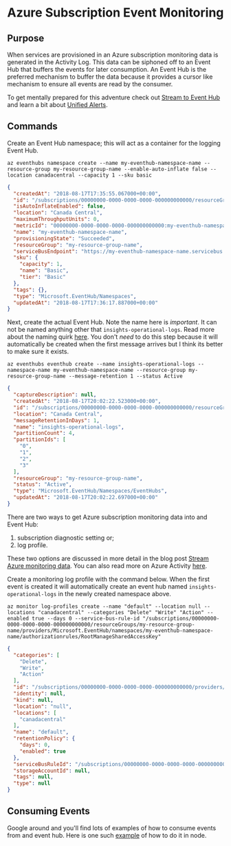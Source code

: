 # Azure Subscription Event Monitoring

## Purpose

When services are provisioned in an Azure subscription monitoring data is generated in the Activity Log. This data can be siphoned off to an Event Hub that buffers the events for later consumption. An Event Hub is the preferred mechanism to buffer the data because it provides a cursor like mechanism to ensure all events are read by the consumer.

To get mentally prepared for this adventure check out [Stream to Event Hub][Stream to Event Hub] and learn a bit about [Unified Alerts][Unified Alerts].

## Commands

Create an Event Hub namespace; this will act as a container for the logging Event Hub.

```console
az eventhubs namespace create --name my-eventhub-namespace-name --resource-group my-resource-group-name --enable-auto-inflate false --location canadacentral --capacity 1 --sku basic
```

```json
{
  "createdAt": "2018-08-17T17:35:55.067000+00:00",
  "id": "/subscriptions/00000000-0000-0000-0000-000000000000/resourceGroups/my-resource-group-name/providers/Microsoft.EventHub/namespaces/my-eventhub-namespace-name",
  "isAutoInflateEnabled": false,
  "location": "Canada Central",
  "maximumThroughputUnits": 0,
  "metricId": "00000000-0000-0000-0000-000000000000:my-eventhub-namespace-name",
  "name": "my-eventhub-namespace-name",
  "provisioningState": "Succeeded",
  "resourceGroup": "my-resource-group-name",
  "serviceBusEndpoint": "https://my-eventhub-namespace-name.servicebus.windows.net:443/",
  "sku": {
    "capacity": 1,
    "name": "Basic",
    "tier": "Basic"
  },
  "tags": {},
  "type": "Microsoft.EventHub/Namespaces",
  "updatedAt": "2018-08-17T17:36:17.887000+00:00"
}
```

Next, create the actual Event Hub. Note the name here is *important*. It can not be named anything other that `insights-operational-logs`. Read more about the naming quirk [here][Stream Azure monitoring data]. You don't *need* to do this step because it will automatically be created when the first message arrives but I think its better to make sure it exists.

```console
az eventhubs eventhub create --name insights-operational-logs --namespace-name my-eventhub-namespace-name --resource-group my-resource-group-name --message-retention 1 --status Active
```

```json
{
  "captureDescription": null,
  "createdAt": "2018-08-17T20:02:22.523000+00:00",
  "id": "/subscriptions/00000000-0000-0000-0000-000000000000/resourceGroups/my-resource-group-name/providers/Microsoft.EventHub/namespaces/my-eventhub-namespace-name/eventhubs/insights-operational-logs",
  "location": "Canada Central",
  "messageRetentionInDays": 1,
  "name": "insights-operational-logs",
  "partitionCount": 4,
  "partitionIds": [
    "0",
    "1",
    "2",
    "3"
  ],
  "resourceGroup": "my-resource-group-name",
  "status": "Active",
  "type": "Microsoft.EventHub/Namespaces/EventHubs",
  "updatedAt": "2018-08-17T20:02:22.697000+00:00"
}
```

There are two ways to get Azure subscription monitoring data into and Event Hub: 

1) subscription diagnostic setting or;
2) log profile.

These two options are discussed in more detail in the blog post [Stream Azure monitoring data]. You can also read more on Azure Activity [here][Activity logs]. 

Create a monitoring log profile with the command below. When the first event is created it will automatically create an event hub named `insights-operational-logs` in the newly created namespace above.

```console
az monitor log-profiles create --name "default" --location null --locations "canadacentral" --categories "Delete" "Write" "Action" --enabled true --days 0 --service-bus-rule-id "/subscriptions/00000000-0000-0000-0000-000000000000/resourceGroups/my-resource-group-name/providers/Microsoft.EventHub/namespaces/my-eventhub-namespace-name/authorizationrules/RootManageSharedAccessKey"
```

```json
{
  "categories": [
    "Delete",
    "Write",
    "Action"
  ],
  "id": "/subscriptions/00000000-0000-0000-0000-000000000000/providers/microsoft.insights/logprofiles/default",
  "identity": null,
  "kind": null,
  "location": "null",
  "locations": [
    "canadacentral"
  ],
  "name": "default",
  "retentionPolicy": {
    "days": 0,
    "enabled": true
  },
  "serviceBusRuleId": "/subscriptions/00000000-0000-0000-0000-000000000000/resourceGroups/my-resource-group-name/providers/Microsoft.EventHub/namespaces/my-eventhub-namespace-name/authorizationrules/RootManageSharedAccessKey",
  "storageAccountId": null,
  "tags": null,
  "type": null
}
```

## Consuming Events

Google around and you'll find lots of examples of how to consume events from and event hub. Here is one such [example][Event Hubs with Node] of how to do it in node.




[Stream Azure monitoring data]: https://docs.microsoft.com/en-us/azure/monitoring-and-diagnostics/monitor-stream-monitoring-data-event-hubs

[Activity logs]: https://docs.microsoft.com/en-us/azure/monitoring-and-diagnostics/monitoring-overview-activity-logs

[Event Hubs with Node]:[https://github.com/Azure/azure-event-hubs-node/tree/master/client]

[Stream to Event Hub]: https://docs.microsoft.com/en-us/azure/monitoring-and-diagnostics/monitoring-stream-activity-logs-event-hubs

[Unified Alerts]: https://docs.microsoft.com/en-us/azure/monitoring-and-diagnostics/monitoring-overview-unified-alerts

